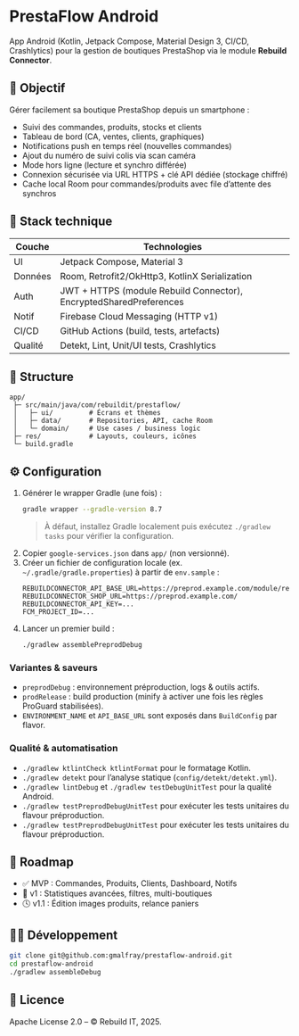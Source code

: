 # PrestaFlow Android

App Android (Kotlin, Jetpack Compose, Material Design 3, CI/CD, Crashlytics) pour la gestion de boutiques PrestaShop via le module **Rebuild Connector**.

## 🚀 Objectif

Gérer facilement sa boutique PrestaShop depuis un smartphone :
- Suivi des commandes, produits, stocks et clients
- Tableau de bord (CA, ventes, clients, graphiques)
- Notifications push en temps réel (nouvelles commandes)
- Ajout du numéro de suivi colis via scan caméra
- Mode hors ligne (lecture et synchro différée)
- Connexion sécurisée via URL HTTPS + clé API dédiée (stockage chiffré)
- Cache local Room pour commandes/produits avec file d’attente des synchros

## 🧩 Stack technique

| Couche | Technologies |
|--------|---------------|
| UI | Jetpack Compose, Material 3 |
| Données | Room, Retrofit2/OkHttp3, KotlinX Serialization |
| Auth | JWT + HTTPS (module Rebuild Connector), EncryptedSharedPreferences |
| Notif | Firebase Cloud Messaging (HTTP v1) |
| CI/CD | GitHub Actions (build, tests, artefacts) |
| Qualité | Detekt, Lint, Unit/UI tests, Crashlytics |

## 📁 Structure

```
app/
 ├─ src/main/java/com/rebuildit/prestaflow/
 │   ├─ ui/         # Écrans et thèmes
 │   ├─ data/       # Repositories, API, cache Room
 │   └─ domain/     # Use cases / business logic
 ├─ res/            # Layouts, couleurs, icônes
 └─ build.gradle
```

## ⚙️ Configuration

1. Générer le wrapper Gradle (une fois) :
   ```bash
   gradle wrapper --gradle-version 8.7
   ```
   > À défaut, installez Gradle localement puis exécutez `./gradlew tasks` pour vérifier la configuration.
2. Copier `google-services.json` dans `app/` (non versionné).
3. Créer un fichier de configuration locale (ex. `~/.gradle/gradle.properties`) à partir de `env.sample` :
   ```properties
   REBUILDCONNECTOR_API_BASE_URL=https://preprod.example.com/module/rebuildconnector/api/
   REBUILDCONNECTOR_SHOP_URL=https://preprod.example.com/
   REBUILDCONNECTOR_API_KEY=...
   FCM_PROJECT_ID=...
   ```
4. Lancer un premier build :
   ```bash
   ./gradlew assemblePreprodDebug
   ```

### Variantes & saveurs

- `preprodDebug` : environnement préproduction, logs & outils actifs.
- `prodRelease` : build production (minify à activer une fois les règles ProGuard stabilisées).
- `ENVIRONMENT_NAME` et `API_BASE_URL` sont exposés dans `BuildConfig` par flavor.

### Qualité & automatisation

- `./gradlew ktlintCheck ktlintFormat` pour le formatage Kotlin.
- `./gradlew detekt` pour l’analyse statique (`config/detekt/detekt.yml`).
- `./gradlew lintDebug` et `./gradlew testDebugUnitTest` pour la qualité Android.
- `./gradlew testPreprodDebugUnitTest` pour exécuter les tests unitaires du flavour préproduction.
- `./gradlew testPreprodDebugUnitTest` pour exécuter les tests unitaires du flavour préproduction.

## 🧠 Roadmap

- ✅ MVP : Commandes, Produits, Clients, Dashboard, Notifs
- 🚧 v1 : Statistiques avancées, filtres, multi-boutiques
- 🕓 v1.1 : Édition images produits, relance paniers

## 🧑‍💻 Développement

```bash
git clone git@github.com:gmalfray/prestaflow-android.git
cd prestaflow-android
./gradlew assembleDebug
```

## 🪪 Licence

Apache License 2.0 – © Rebuild IT, 2025.
